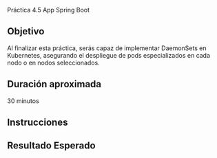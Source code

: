 Práctica 4.5 App Spring Boot

## Objetivo
Al finalizar esta práctica, serás capaz de implementar DaemonSets en Kubernetes, asegurando el despliegue de pods especializados en cada nodo o en nodos seleccionados.


## Duración aproximada
30 minutos

## Instrucciones

## Resultado Esperado